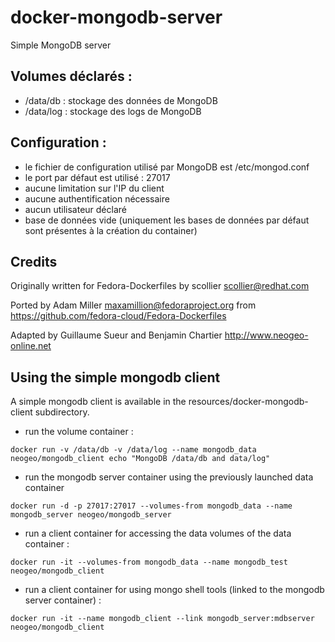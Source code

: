 # docker-mongodb-server
Simple MongoDB server

## Volumes déclarés :
- /data/db : stockage des données de MongoDB
- /data/log : stockage des logs de MongoDB

## Configuration :
- le fichier de configuration utilisé par MongoDB est /etc/mongod.conf
- le port par défaut est utilisé : 27017
- aucune limitation sur l'IP du client
- aucune authentification nécessaire
- aucun utilisateur déclaré
- base de données vide (uniquement les bases de données par défaut sont présentes à la création du container)


## Credits
Originally written for Fedora-Dockerfiles by scollier <scollier@redhat.com>

Ported by Adam Miller <maxamillion@fedoraproject.org> from https://github.com/fedora-cloud/Fedora-Dockerfiles

Adapted by Guillaume Sueur and Benjamin Chartier http://www.neogeo-online.net

## Using the simple mongodb client

A simple mongodb client is available in the resources/docker-mongodb-client subdirectory.


- run the volume container :
```
docker run -v /data/db -v /data/log --name mongodb_data neogeo/mongodb_client echo "MongoDB /data/db and data/log"
```

- run the mongodb server container using the previously launched data container
```
docker run -d -p 27017:27017 --volumes-from mongodb_data --name mongodb_server neogeo/mongodb_server
```

- run a client container for accessing the data volumes of the data container : 
```
docker run -it --volumes-from mongodb_data --name mongodb_test neogeo/mongodb_client
```

- run a client container for using mongo shell tools (linked to the mongodb server container) :
```
docker run -it --name mongodb_client --link mongodb_server:mdbserver neogeo/mongodb_client
```